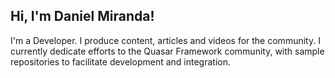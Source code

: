 
##  Hi, I'm Daniel Miranda!

I'm a Developer. I produce content, articles and videos for the community.
I currently dedicate efforts to the Quasar Framework community, with sample repositories to facilitate development and integration.
